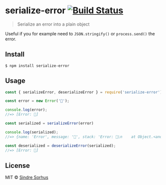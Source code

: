 # serialize-error [![Build Status](https://travis-ci.org/sindresorhus/serialize-error.svg?branch=master)](https://travis-ci.org/sindresorhus/serialize-error)

> Serialize an error into a plain object

Useful if you for example need to `JSON.stringify()` or `process.send()` the error.


## Install

```
$ npm install serialize-error
```


## Usage

```js
const { serializeError, deserializeError } = require('serialize-error');

const error = new Error('🦄');

console.log(error);
//=> [Error: 🦄]

const serialized = serializeError(error)

console.log(serialized);
//=> {name: 'Error', message: '🦄', stack: 'Error: 🦄\n    at Object.<anonymous> …'}

const deserialized = deserializeError(serialized);
//=> [Error: 🦄]
```

## License

MIT © [Sindre Sorhus](https://sindresorhus.com)
